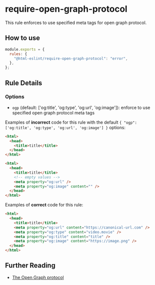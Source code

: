 # require-open-graph-protocol

This rule enforces to use specified meta tags for open graph protocol.

## How to use

```js,.eslintrc.js
module.exports = {
  rules: {
    "@html-eslint/require-open-graph-protocol": "error",
  },
};
```

## Rule Details

### Options

- `ogp` (default: ['og:title', 'og:type', 'og:url', 'og:image']): enforce to use specified open graph protocol meta tags

Examples of **incorrect** code for this rule with the default `{ "ogp": ['og:title', 'og:type', 'og:url', 'og:image'] }` options:

```html
<html>
  <head>
    <title>title</title>
  </head>
</html>
```

<!-- prettier-ignore -->
```html
<html>
  <head>
    <title>title</title>
    <!-- empty values -->
    <meta property="og:url" />
    <meta property="og:image" content="" /> 
  </head>
</html>
```

Examples of **correct** code for this rule:

```html
<html>
  <head>
    <title>title</title>
    <meta property="og:url" content="https://canonical-url.com" />
    <meta property="og:type" content="video.movie" />
    <meta property="og:title" content="title" />
    <meta property="og:image" content="https://image.png" />
  </head>
</html>
```

## Further Reading

- [The Open Graph protocol](https://ogp.me/)
